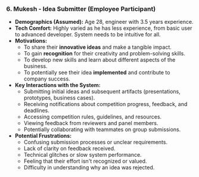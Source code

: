 ### 6. Mukesh - Idea Submitter (Employee Participant)

* **Demographics (Assumed):** Age 28, engineer with 3.5 years experience. 
* **Tech Comfort:** Highly varied as he has less experience, from basic user to advanced developer. System needs to be intuitive for all.
* **Motivations:**
    * To share their **innovative ideas** and make a tangible impact.
    * To gain **recognition** for their creativity and problem-solving skills.
    * To develop new skills and learn about different aspects of the business.
    * To potentially see their idea **implemented** and contribute to company success.
* **Key Interactions with the System:**
    * Submitting initial ideas and subsequent artifacts (presentations, prototypes, business cases).
    * Receiving notifications about competition progress, feedback, and deadlines.
    * Accessing competition rules, guidelines, and resources.
    * Viewing feedback from reviewers and panel members.
    * Potentially collaborating with teammates on group submissions.
* **Potential Frustrations:**
    * Confusing submission processes or unclear requirements.
    * Lack of clarity on feedback received.
    * Technical glitches or slow system performance.
    * Feeling that their effort isn't recognized or valued.
    * Difficulty in understanding why an idea was rejected.

